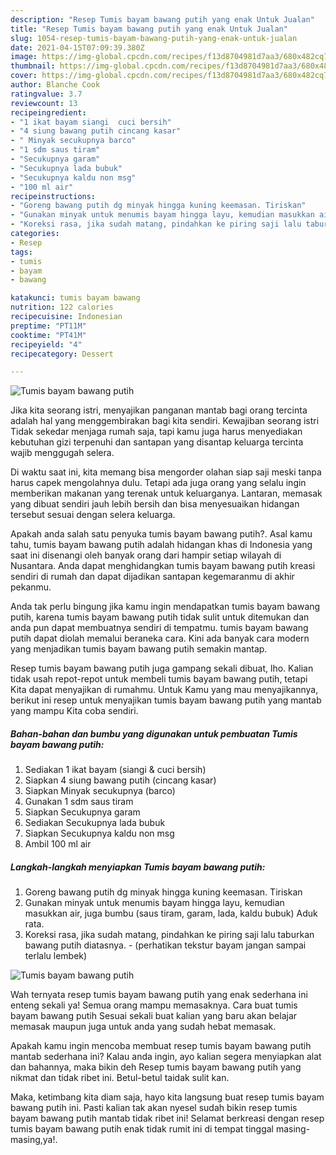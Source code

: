 ```yaml
---
description: "Resep Tumis bayam bawang putih yang enak Untuk Jualan"
title: "Resep Tumis bayam bawang putih yang enak Untuk Jualan"
slug: 1054-resep-tumis-bayam-bawang-putih-yang-enak-untuk-jualan
date: 2021-04-15T07:09:39.380Z
image: https://img-global.cpcdn.com/recipes/f13d8704981d7aa3/680x482cq70/tumis-bayam-bawang-putih-foto-resep-utama.jpg
thumbnail: https://img-global.cpcdn.com/recipes/f13d8704981d7aa3/680x482cq70/tumis-bayam-bawang-putih-foto-resep-utama.jpg
cover: https://img-global.cpcdn.com/recipes/f13d8704981d7aa3/680x482cq70/tumis-bayam-bawang-putih-foto-resep-utama.jpg
author: Blanche Cook
ratingvalue: 3.7
reviewcount: 13
recipeingredient:
- "1 ikat bayam siangi  cuci bersih"
- "4 siung bawang putih cincang kasar"
- " Minyak secukupnya barco"
- "1 sdm saus tiram"
- "Secukupnya garam"
- "Secukupnya lada bubuk"
- "Secukupnya kaldu non msg"
- "100 ml air"
recipeinstructions:
- "Goreng bawang putih dg minyak hingga kuning keemasan. Tiriskan"
- "Gunakan minyak untuk menumis bayam hingga layu, kemudian masukkan air, juga bumbu (saus tiram, garam, lada, kaldu bubuk) Aduk rata."
- "Koreksi rasa, jika sudah matang, pindahkan ke piring saji lalu taburkan bawang putih diatasnya. (perhatikan tekstur bayam jangan sampai terlalu lembek)"
categories:
- Resep
tags:
- tumis
- bayam
- bawang

katakunci: tumis bayam bawang 
nutrition: 122 calories
recipecuisine: Indonesian
preptime: "PT11M"
cooktime: "PT41M"
recipeyield: "4"
recipecategory: Dessert

---
```



![Tumis bayam bawang putih](https://img-global.cpcdn.com/recipes/f13d8704981d7aa3/680x482cq70/tumis-bayam-bawang-putih-foto-resep-utama.jpg)

Jika kita seorang istri, menyajikan panganan mantab bagi orang tercinta adalah hal yang menggembirakan bagi kita sendiri. Kewajiban seorang istri Tidak sekedar menjaga rumah saja, tapi kamu juga harus menyediakan kebutuhan gizi terpenuhi dan santapan yang disantap keluarga tercinta wajib menggugah selera.

Di waktu  saat ini, kita memang bisa mengorder olahan siap saji meski tanpa harus capek mengolahnya dulu. Tetapi ada juga orang yang selalu ingin memberikan makanan yang terenak untuk keluarganya. Lantaran, memasak yang dibuat sendiri jauh lebih bersih dan bisa menyesuaikan hidangan tersebut sesuai dengan selera keluarga. 



Apakah anda salah satu penyuka tumis bayam bawang putih?. Asal kamu tahu, tumis bayam bawang putih adalah hidangan khas di Indonesia yang saat ini disenangi oleh banyak orang dari hampir setiap wilayah di Nusantara. Anda dapat menghidangkan tumis bayam bawang putih kreasi sendiri di rumah dan dapat dijadikan santapan kegemaranmu di akhir pekanmu.

Anda tak perlu bingung jika kamu ingin mendapatkan tumis bayam bawang putih, karena tumis bayam bawang putih tidak sulit untuk ditemukan dan anda pun dapat membuatnya sendiri di tempatmu. tumis bayam bawang putih dapat diolah memalui beraneka cara. Kini ada banyak cara modern yang menjadikan tumis bayam bawang putih semakin mantap.

Resep tumis bayam bawang putih juga gampang sekali dibuat, lho. Kalian tidak usah repot-repot untuk membeli tumis bayam bawang putih, tetapi Kita dapat menyajikan di rumahmu. Untuk Kamu yang mau menyajikannya, berikut ini resep untuk menyajikan tumis bayam bawang putih yang mantab yang mampu Kita coba sendiri.

<!--inarticleads1-->

##### Bahan-bahan dan bumbu yang digunakan untuk pembuatan Tumis bayam bawang putih:

1. Sediakan 1 ikat bayam (siangi &amp; cuci bersih)
1. Siapkan 4 siung bawang putih (cincang kasar)
1. Siapkan  Minyak secukupnya (barco)
1. Gunakan 1 sdm saus tiram
1. Siapkan Secukupnya garam
1. Sediakan Secukupnya lada bubuk
1. Siapkan Secukupnya kaldu non msg
1. Ambil 100 ml air




<!--inarticleads2-->

##### Langkah-langkah menyiapkan Tumis bayam bawang putih:

1. Goreng bawang putih dg minyak hingga kuning keemasan. Tiriskan
1. Gunakan minyak untuk menumis bayam hingga layu, kemudian masukkan air, juga bumbu (saus tiram, garam, lada, kaldu bubuk) Aduk rata.
1. Koreksi rasa, jika sudah matang, pindahkan ke piring saji lalu taburkan bawang putih diatasnya. - (perhatikan tekstur bayam jangan sampai terlalu lembek)
<img src="https://img-global.cpcdn.com/steps/de79af12a3f17c13/160x128cq70/tumis-bayam-bawang-putih-langkah-memasak-3-foto.jpg" alt="Tumis bayam bawang putih">



Wah ternyata resep tumis bayam bawang putih yang enak sederhana ini enteng sekali ya! Semua orang mampu memasaknya. Cara buat tumis bayam bawang putih Sesuai sekali buat kalian yang baru akan belajar memasak maupun juga untuk anda yang sudah hebat memasak.

Apakah kamu ingin mencoba membuat resep tumis bayam bawang putih mantab sederhana ini? Kalau anda ingin, ayo kalian segera menyiapkan alat dan bahannya, maka bikin deh Resep tumis bayam bawang putih yang nikmat dan tidak ribet ini. Betul-betul taidak sulit kan. 

Maka, ketimbang kita diam saja, hayo kita langsung buat resep tumis bayam bawang putih ini. Pasti kalian tak akan nyesel sudah bikin resep tumis bayam bawang putih mantab tidak ribet ini! Selamat berkreasi dengan resep tumis bayam bawang putih enak tidak rumit ini di tempat tinggal masing-masing,ya!.

